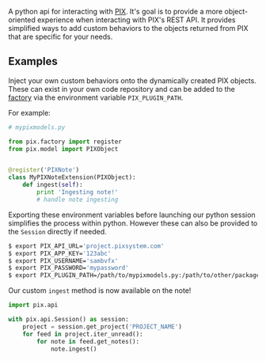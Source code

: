 A python api for interacting with [PIX](www.pixsystem.com/). It's goal is to provide a more object-oriented experience when interacting with PIX's REST API. It provides simplified ways to add custom behaviors to the objects returned from PIX that are specific for your needs.


Examples
--------

Inject your own custom behaviors onto the dynamically created PIX objects. These can exist in your own code repository and can be added to the [factory](https://github.com/sambvfx/pix/blob/master/pix/factory.py) via the environment variable `PIX_PLUGIN_PATH`.

For example:

```python
# mypixmodels.py

from pix.factory import register
from pix.model import PIXObject


@register('PIXNote')
class MyPIXNoteExtension(PIXObject):
    def ingest(self):
        print 'Ingesting note!'
        # handle note ingesting

```

Exporting these environment variables before launching our python session simplifies the process within python. However these can also be provided to the `Session` directly if needed.

```bash
$ export PIX_API_URL='project.pixsystem.com'
$ export PIX_APP_KEY='123abc'
$ export PIX_USERNAME='sambvfx'
$ export PIX_PASSWORD='mypassword'
$ export PIX_PLUGIN_PATH=/path/to/mypixmodels.py:/path/to/other/package
```

Our custom `ingest` method is now available on the note!

```python
import pix.api

with pix.api.Session() as session:
    project = session.get_project('PROJECT_NAME')
    for feed in project.iter_unread():
        for note in feed.get_notes():
            note.ingest()
```
